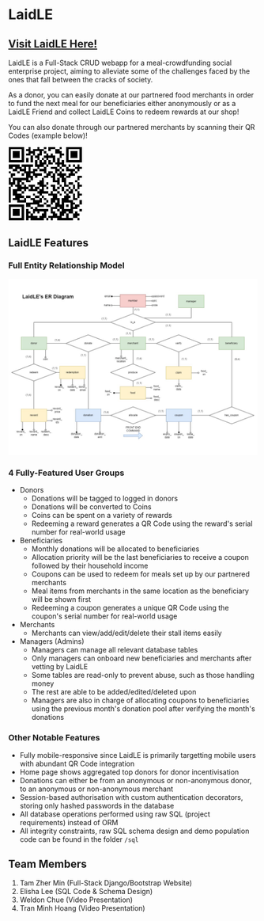 # LaidLE

## [Visit LaidLE Here!](https://laidle.herokuapp.com/ "The LaidLE Website")

LaidLE is a Full-Stack CRUD webapp for a meal-crowdfunding social enterprise project, aiming to alleviate some of the challenges faced by the ones that fall between the cracks of society. 

As a donor, you can easily donate at our partnered food merchants in order to fund the next meal for our beneficiaries either anonymously or as a LaidLE Friend and collect LaidLE Coins to redeem rewards at our shop!

You can also donate through our partnered merchants by scanning their QR Codes (example below)!

![Western Stall's QR Code](static/QR_donate_from_western_stall.png)

## LaidLE Features
### Full Entity Relationship Model
![ER Model](sql/ERModel.jpg)

### 4 Fully-Featured User Groups
* Donors
  * Donations will be tagged to logged in donors
  * Donations will be converted to Coins
  * Coins can be spent on a variety of rewards
  * Redeeming a reward generates a QR Code using the reward's serial number for real-world usage
* Beneficiaries
  * Monthly donations will be allocated to beneficiaries
  * Allocation priority will be the last beneficiaries to receive a coupon followed by their household income
  * Coupons can be used to redeem for meals set up by our partnered merchants
  * Meal items from merchants in the same location as the beneficiary will be shown first
  * Redeeming a coupon generates a unique QR Code using the coupon's serial number for real-world usage
* Merchants
  * Merchants can view/add/edit/delete their stall items easily
* Managers (Admins)
  * Managers can manage all relevant database tables
  * Only managers can onboard new beneficiaries and merchants after vetting by LaidLE
  * Some tables are read-only to prevent abuse, such as those handling money
  * The rest are able to be added/edited/deleted upon
  * Managers are also in charge of allocating coupons to beneficiaries using the previous month's donation pool after verifying the month's donations

### Other Notable Features
* Fully mobile-responsive since LaidLE is primarily targetting mobile users with abundant QR Code integration
* Home page shows aggregated top donors for donor incentivisation
* Donations can either be from an anonymous or non-anonymous donor, to an anonymous or non-anonymous merchant
* Session-based authorisation with custom authentication decorators, storing only hashed passwords in the database
* All database operations performed using raw SQL (project requirements) instead of ORM
* All integrity constraints, raw SQL schema design and demo population code can be found in the folder `/sql`

## Team Members
1. Tam Zher Min (Full-Stack Django/Bootstrap Website)
2. Elisha Lee (SQL Code & Schema Design)
3. Weldon Chue (Video Presentation)
4. Tran Minh Hoang (Video Presentation)